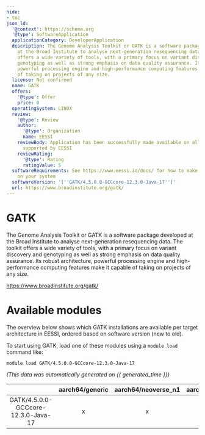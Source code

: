 ```yaml
---
hide:
- toc
json_ld:
  '@context': https://schema.org
  '@type': SoftwareApplication
  applicationCategory: DeveloperApplication
  description: The Genome Analysis Toolkit or GATK is a software package developed
    at the Broad Institute to analyse next-generation resequencing data. The toolkit
    offers a wide variety of tools, with a primary focus on variant discovery and
    genotyping as well as strong emphasis on data quality assurance. Its robust architecture,
    powerful processing engine and high-performance computing features make it capable
    of taking on projects of any size.
  license: Not confirmed
  name: GATK
  offers:
    '@type': Offer
    price: 0
  operatingSystem: LINUX
  review:
    '@type': Review
    author:
      '@type': Organization
      name: EESSI
    reviewBody: Application has been successfully made available on all architectures
      supported by EESSI
    reviewRating:
      '@type': Rating
      ratingValue: 5
  softwareRequirements: See https://www.eessi.io/docs/ for how to make EESSI available
    on your system
  softwareVersion: '[''GATK/4.5.0.0-GCCcore-12.3.0-Java-17'']'
  url: https://www.broadinstitute.org/gatk/
---
```


GATK
====


The Genome Analysis Toolkit or GATK is a software package developed at the Broad Institute to analyse next-generation resequencing data. The toolkit offers a wide variety of tools, with a primary focus on variant discovery and genotyping as well as strong emphasis on data quality assurance. Its robust architecture, powerful processing engine and high-performance computing features make it capable of taking on projects of any size.

https://www.broadinstitute.org/gatk/
# Available modules


The overview below shows which GATK installations are available per target architecture in EESSI, ordered based on software version (new to old).

To start using GATK, load one of these modules using a `module load` command like:

```shell
module load GATK/4.5.0.0-GCCcore-12.3.0-Java-17
```

*(This data was automatically generated on {{ generated_time }})*  

| |aarch64/generic|aarch64/neoverse_n1|aarch64/neoverse_v1|x86_64/generic|x86_64/amd/zen2|x86_64/amd/zen3|x86_64/amd/zen4|x86_64/intel/haswell|x86_64/intel/skylake_avx512|
| :---: | :---: | :---: | :---: | :---: | :---: | :---: | :---: | :---: | :---: |
|GATK/4.5.0.0-GCCcore-12.3.0-Java-17|x|x|x|x|x|x|x|x|x|
